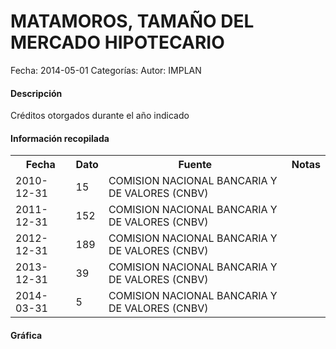 MATAMOROS, TAMAÑO DEL MERCADO HIPOTECARIO
=====

Fecha: 2014-05-01
Categorías: 
Autor: IMPLAN

#### Descripción

Créditos otorgados durante el año indicado

#### Información recopilada

<table class="table table-hover table-bordered">
  <tr><th>Fecha</th><th>Dato</th><th>Fuente</th><th>Notas</th></tr>
  <tr><td>2010-12-31</td><td>15</td><td>COMISION NACIONAL BANCARIA Y DE VALORES (CNBV)</td><td></td></tr>
  <tr><td>2011-12-31</td><td>152</td><td>COMISION NACIONAL BANCARIA Y DE VALORES (CNBV)</td><td></td></tr>
  <tr><td>2012-12-31</td><td>189</td><td>COMISION NACIONAL BANCARIA Y DE VALORES (CNBV)</td><td></td></tr>
  <tr><td>2013-12-31</td><td>39</td><td>COMISION NACIONAL BANCARIA Y DE VALORES (CNBV)</td><td></td></tr>
  <tr><td>2014-03-31</td><td>5</td><td>COMISION NACIONAL BANCARIA Y DE VALORES (CNBV)</td><td></td></tr>
</table>

#### Gráfica

<div id="Morrisyadcdaot" class="grafica"></div>
  <!-- JAVASCRIPT DE LA GRAFICA EN Morrisyadcdaot -->
  <script>
  new Morris.Bar({
    element: 'Morrisyadcdaot',
    data: [
      { fecha: '2010-12-31', dato: 15 },
      { fecha: '2011-12-31', dato: 152 },
      { fecha: '2012-12-31', dato: 189 },
      { fecha: '2013-12-31', dato: 39 },
      { fecha: '2014-03-31', dato: 5 }
    ],
    xkey: 'fecha',
    ykeys: ['dato'],
    labels: ['Dato']
  });
  </script>
